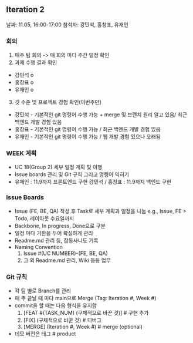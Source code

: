 ## Iteration 2 
날짜: 11.05, 16:00-17:00
참석자: 강민석, 홍창표, 유재인

### 회의
1. 매주 팀 회의 -> 매 회의 마다 주간 일정 확인
2. 과제 수행 결과 확인
- 강민석 o
- 홍창표 o
- 유재인 o
3. 깃 수준 및 프로젝트 경험 확인(이번주만)
- 강민석 - 기본적인 git 명령어 수행 가능 + merge 및 브랜치 원리 알고 있음/ 최근 백엔드 개발 경험 있음
- 홍창표 - 기본적인 git 명령어 수행 가능 / 최근 백엔드 개발 경험 있음 
- 유재인 - 기본적인 git 명령어 수행 가능 / 웹 개발 경험 있으나 오래됨 

### WEEK 계획
- UC 18(Group 2) 세부 일정 계획 및 이행
- Issue boards 관리 및 Git 규칙 그리고 명령어 익히기
- 유재인 : 11.9까지 프론트엔드 구현
  강민석 / 홍창표 : 11.9까지 백엔드 구현

### Issue Boards
- Issue (FE, BE, QA) 작성 후 Task로 세부 계획과 일정을 나눔 
e.g., Issue, FE > Todo, 레이아웃 수요일까지
- Backbone, In progress, Done으로 구분
- 일정 마다 기한을 두어 확실하게 관리
- Readme.md 관리 등, 잡동사니도 기록
- Naming Convention
    1. Issue #(UC NUMBER)-(FE, BE, QA)
    2. 그 외 Readme.md 관리, Wiki 등등 업무

### Git 규칙
- 각 팀 별로 Branch를 관리
- 매 주 끝날 때 마다 main으로 Merge (Tag: Iteration #, Week #)
- commit을 할 때는 다음 형식을 유지함
    1. [FEAT #(TASK_NUM) (구체적으로 바꾼 것)] # 구현 추가
    2. [FIX] (구체적으로 바꾼 것) # 디버그
    3. [MERGE] (Iteration #, Week #) # merge (optional)
- 데모 버전은 태그 # product